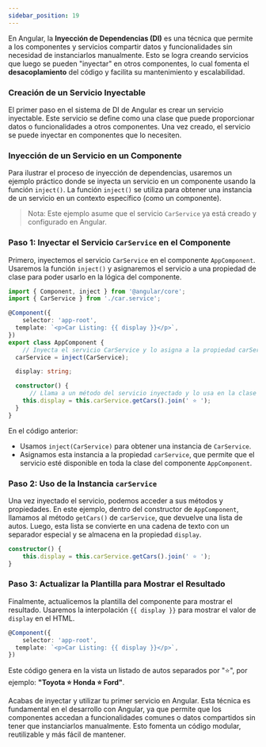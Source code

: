 ```yaml
---
sidebar_position: 19
---
```


En Angular, la **Inyección de Dependencias (DI)** es una técnica que permite a los componentes y servicios compartir datos y funcionalidades sin necesidad de instanciarlos manualmente. Esto se logra creando servicios que luego se pueden "inyectar" en otros componentes, lo cual fomenta el **desacoplamiento** del código y facilita su mantenimiento y escalabilidad.

<Card>

### Creación de un Servicio Inyectable

El primer paso en el sistema de DI de Angular es crear un servicio inyectable. Este servicio se define como una clase que puede proporcionar datos o funcionalidades a otros componentes. Una vez creado, el servicio se puede inyectar en componentes que lo necesiten.
    
</Card>

<Card>

### Inyección de un Servicio en un Componente

Para ilustrar el proceso de inyección de dependencias, usaremos un ejemplo práctico donde se inyecta un servicio en un componente usando la función `inject()`. La función `inject()` se utiliza para obtener una instancia de un servicio en un contexto específico (como un componente).

> Nota: Este ejemplo asume que el servicio `CarService` ya está creado y configurado en Angular.
    
</Card>

<Card>

### Paso 1: Inyectar el Servicio `CarService` en el Componente

Primero, inyectemos el servicio `CarService` en el componente `AppComponent`. Usaremos la función `inject()` y asignaremos el servicio a una propiedad de clase para poder usarlo en la lógica del componente.

<Card>

```typescript
import { Component, inject } from '@angular/core';
import { CarService } from './car.service';

@Component({
    selector: 'app-root',
  template: `<p>Car Listing: {{ display }}</p>`,
})
export class AppComponent {
    // Inyecta el servicio CarService y lo asigna a la propiedad carService
  carService = inject(CarService);

  display: string;

  constructor() {
      // Llama a un método del servicio inyectado y lo usa en la clase del componente
    this.display = this.carService.getCars().join(' ⭐️ ');
  }
}
```
      
</Card>

En el código anterior:
- Usamos `inject(CarService)` para obtener una instancia de `CarService`.
- Asignamos esta instancia a la propiedad `carService`, que permite que el servicio esté disponible en toda la clase del componente `AppComponent`.
      
</Card>

<Card>

### Paso 2: Uso de la Instancia `carService`

Una vez inyectado el servicio, podemos acceder a sus métodos y propiedades. En este ejemplo, dentro del constructor de `AppComponent`, llamamos al método `getCars()` de `carService`, que devuelve una lista de autos. Luego, esta lista se convierte en una cadena de texto con un separador especial y se almacena en la propiedad `display`.

<Card>

```typescript
constructor() {
    this.display = this.carService.getCars().join(' ⭐️ ');
}
```
    
</Card>
    
</Card>

<Card>

### Paso 3: Actualizar la Plantilla para Mostrar el Resultado

Finalmente, actualicemos la plantilla del componente para mostrar el resultado. Usaremos la interpolación `{{ display }}` para mostrar el valor de `display` en el HTML.

<Card>

```typescript
@Component({
    selector: 'app-root',
  template: `<p>Car Listing: {{ display }}</p>`,
})
```
    
</Card>

Este código genera en la vista un listado de autos separados por "⭐️", por ejemplo: **"Toyota ⭐️ Honda ⭐️ Ford"**.
    
</Card>

Acabas de inyectar y utilizar tu primer servicio en Angular. Esta técnica es fundamental en el desarrollo con Angular, ya que permite que los componentes accedan a funcionalidades comunes o datos compartidos sin tener que instanciarlos manualmente. Esto fomenta un código modular, reutilizable y más fácil de mantener.